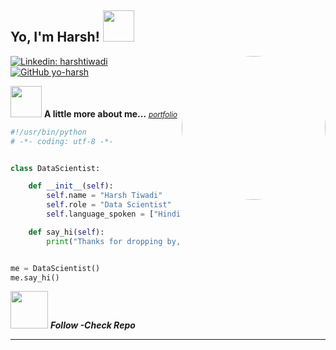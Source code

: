 <h2> Yo, I'm Harsh! <img src="https://media0.giphy.com/media/v1.Y2lkPTc5MGI3NjExeW02b2VydTJpcmdsdzg5OGhzMWZpa2JldzA1Mmc3bHVzemNweTJydiZlcD12MV9pbnRlcm5hbF9naWZfYnlfaWQmY3Q9cw/QigYdnKB0BL0dvh9Xu/giphy.gif" width="50"></h2>
<img align='right' src="https://media.giphy.com/media/xTiQygY6HW1GjoYKFq/giphy.gif?cid=ecf05e47w9oiobta6um9iw3dpokbpg17ktvzgiu8gxjv69vy&ep=v1_gifs_search&rid=giphy.gif&ct=g" width="230" style="border-radius: 50%;">

[![Linkedin: harshtiwadi](https://img.shields.io/badge/-harshtiwadi-blue?style=flat-square&logo=Linkedin&logoColor=white&link=https://www.linkedin.com/in/harshtiwadi/)](https://www.linkedin.com/in/harshtiwadi/)
[![GitHub yo-harsh](https://img.shields.io/github/followers/yo-harsh?label=follow&style=social)](https://github.com/yo-harsh)


<img src="https://media.giphy.com/media/VgCDAzcKvsR6OM0uWg/giphy.gif" width="50"> **<b>A little more about me...</b>**  _<i><small>[portfolio](https://yo-harsh.github.io/portfolio/)</small></i>_

```python
#!/usr/bin/python
# -*- coding: utf-8 -*-


class DataScientist:

    def __init__(self):
        self.name = "Harsh Tiwadi"
        self.role = "Data Scientist"
        self.language_spoken = ["Hindi", "English"]

    def say_hi(self):
        print("Thanks for dropping by, hope you find some of my work interesting.")


me = DataScientist()
me.say_hi()
```

<img src="https://media.tenor.com/zqzxOu6FZk0AAAAM/hey-cat.gif" width="60"> <em><b>Follow -Check Repo</b></em>

---
